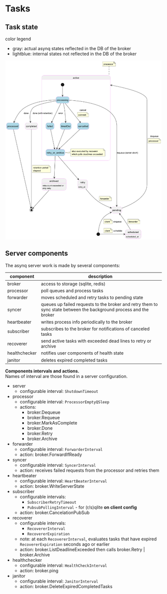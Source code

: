 # Tasks

## Task state 

color legend

* gray: actual asynq states reflected in the DB of the broker
* lightblue: internal states not reflected in the DB of the broker

![Task state](task_state.png)

## Server components

The asynq server work is made by several components:

| component     | description                                                                                                        |
|---------------|--------------------------------------------------------------------------------------------------------------------|
| broker        | access to storage (sqlite, redis)                                                                                  |
| processor     | poll queues and process tasks                                                                                      |
| forwarder     | moves scheduled and retry tasks to pending state                                                                   |
| syncer        | queues up failed requests to the broker and retry them to sync state between the background process and the broker |
| heartbeater   | writes process info periodically to the broker                                                                     |
| subscriber    | subscribes to the broker for notifications of canceled tasks                                                       |
| recoverer     | send active tasks with exceeded dead lines to retry or archive                                                     |
| healthchecker | notifies user components of health state                                                                           |
| janitor       | deletes expired completed tasks                                                                                    |


**Components intervals and actions.**<br>
Names of interval are those found in a server configuration.

* server
   * configurable interval: `ShutdownTimeout` 
* processor     
   * configurable interval: `ProcessorEmptyQSleep`
   * actions:
      * broker.Dequeue
      * broker.Requeue
      * broker.MarkAsComplete
      * broker.Done
      * broker.Retry
      * broker.Archive
* forwarder      
   * configurable interval: `ForwarderInterval`
   * action: broker.ForwardIfReady              
* syncer        
   * configurable interval: `SyncerInterval`                                                       
   * action: receives failed requests from the processor and retries them 
* heartbeater   
   * configurable interval: `HeartBeaterInterval`               
   * action: broker.WriteServerState            
* subscriber    
   * configurable intervals: 
      * `SubscriberRetryTimeout`
      * `PubsubPollingInterval` - for (r/s)qlite **on client config**                                     
   * action: broker.CancelationPubSub           
* recoverer      
   * configurable intervals: 
      * `RecovererInterval`
      * `RecovererExpiration`
   * note: at each `RecovererInterval`, evaluates tasks that have expired `RecovererExpiration` seconds ago or earlier
   * action: broker.ListDeadlineExceeded then calls broker.Retry | broker.Archive
* healthchecker 
   * configurable interval: `HealthCheckInterval`
   * action: broker.ping                        
* janitor       
   * configurable interval: `JanitorInterval`
   * action: broker.DeleteExpiredCompletedTasks 


